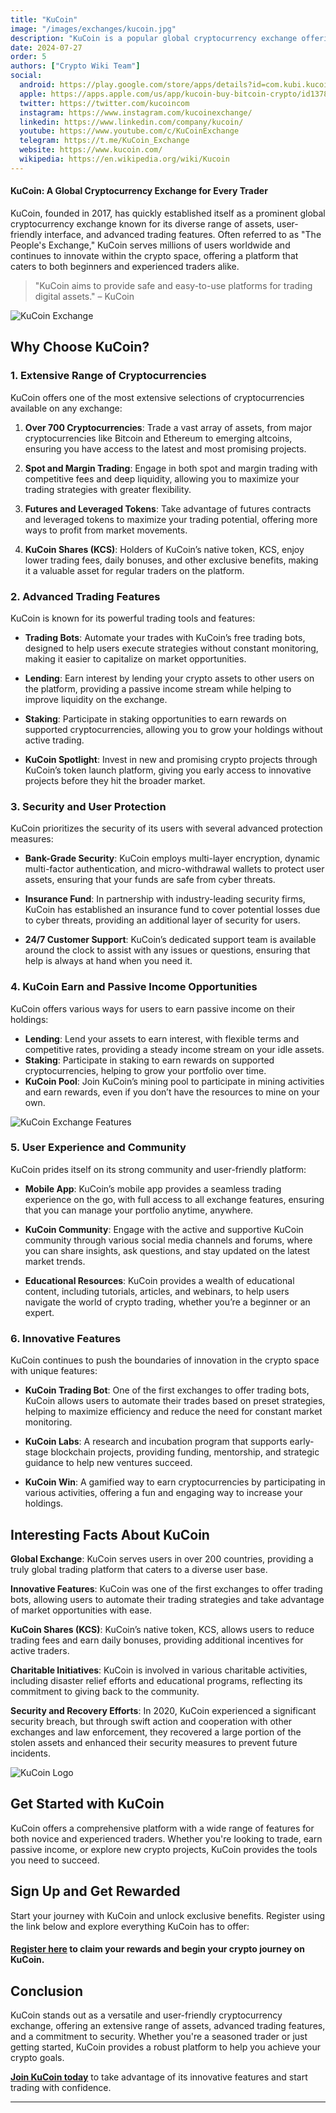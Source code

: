 ```yaml
---
title: "KuCoin"
image: "/images/exchanges/kucoin.jpg"
description: "KuCoin is a popular global cryptocurrency exchange offering advanced trading features."
date: 2024-07-27
order: 5
authors: ["Crypto Wiki Team"]
social:
  android: https://play.google.com/store/apps/details?id=com.kubi.kucoin
  apple: https://apps.apple.com/us/app/kucoin-buy-bitcoin-crypto/id1378956601
  twitter: https://twitter.com/kucoincom
  instagram: https://www.instagram.com/kucoinexchange/
  linkedin: https://www.linkedin.com/company/kucoin/
  youtube: https://www.youtube.com/c/KuCoinExchange
  telegram: https://t.me/KuCoin_Exchange
  website: https://www.kucoin.com/
  wikipedia: https://en.wikipedia.org/wiki/Kucoin
---
```


#### KuCoin: A Global Cryptocurrency Exchange for Every Trader

KuCoin, founded in 2017, has quickly established itself as a prominent global cryptocurrency exchange known for its diverse range of assets, user-friendly interface, and advanced trading features. Often referred to as "The People's Exchange," KuCoin serves millions of users worldwide and continues to innovate within the crypto space, offering a platform that caters to both beginners and experienced traders alike.

> "KuCoin aims to provide safe and easy-to-use platforms for trading digital assets." – KuCoin

![KuCoin Exchange](/images/exchanges/kucoin.jpg)

## Why Choose KuCoin?

### 1. Extensive Range of Cryptocurrencies

KuCoin offers one of the most extensive selections of cryptocurrencies available on any exchange:

1. **Over 700 Cryptocurrencies**: Trade a vast array of assets, from major cryptocurrencies like Bitcoin and Ethereum to emerging altcoins, ensuring you have access to the latest and most promising projects.

2. **Spot and Margin Trading**: Engage in both spot and margin trading with competitive fees and deep liquidity, allowing you to maximize your trading strategies with greater flexibility.

3. **Futures and Leveraged Tokens**: Take advantage of futures contracts and leveraged tokens to maximize your trading potential, offering more ways to profit from market movements.

4. **KuCoin Shares (KCS)**: Holders of KuCoin’s native token, KCS, enjoy lower trading fees, daily bonuses, and other exclusive benefits, making it a valuable asset for regular traders on the platform.

### 2. Advanced Trading Features

KuCoin is known for its powerful trading tools and features:

- **Trading Bots**: Automate your trades with KuCoin’s free trading bots, designed to help users execute strategies without constant monitoring, making it easier to capitalize on market opportunities.

- **Lending**: Earn interest by lending your crypto assets to other users on the platform, providing a passive income stream while helping to improve liquidity on the exchange.

- **Staking**: Participate in staking opportunities to earn rewards on supported cryptocurrencies, allowing you to grow your holdings without active trading.

- **KuCoin Spotlight**: Invest in new and promising crypto projects through KuCoin’s token launch platform, giving you early access to innovative projects before they hit the broader market.

### 3. Security and User Protection

KuCoin prioritizes the security of its users with several advanced protection measures:

- **Bank-Grade Security**: KuCoin employs multi-layer encryption, dynamic multi-factor authentication, and micro-withdrawal wallets to protect user assets, ensuring that your funds are safe from cyber threats.

- **Insurance Fund**: In partnership with industry-leading security firms, KuCoin has established an insurance fund to cover potential losses due to cyber threats, providing an additional layer of security for users.

- **24/7 Customer Support**: KuCoin’s dedicated support team is available around the clock to assist with any issues or questions, ensuring that help is always at hand when you need it.

### 4. KuCoin Earn and Passive Income Opportunities

KuCoin offers various ways for users to earn passive income on their holdings:

- **Lending**: Lend your assets to earn interest, with flexible terms and competitive rates, providing a steady income stream on your idle assets.
- **Staking**: Participate in staking to earn rewards on supported cryptocurrencies, helping to grow your portfolio over time.
- **KuCoin Pool**: Join KuCoin’s mining pool to participate in mining activities and earn rewards, even if you don’t have the resources to mine on your own.

![KuCoin Exchange Features](/images/posts/kucoin-exchange.jpg)

### 5. User Experience and Community

KuCoin prides itself on its strong community and user-friendly platform:

- **Mobile App**: KuCoin’s mobile app provides a seamless trading experience on the go, with full access to all exchange features, ensuring that you can manage your portfolio anytime, anywhere.

- **KuCoin Community**: Engage with the active and supportive KuCoin community through various social media channels and forums, where you can share insights, ask questions, and stay updated on the latest market trends.

- **Educational Resources**: KuCoin provides a wealth of educational content, including tutorials, articles, and webinars, to help users navigate the world of crypto trading, whether you’re a beginner or an expert.

### 6. Innovative Features

KuCoin continues to push the boundaries of innovation in the crypto space with unique features:

- **KuCoin Trading Bot**: One of the first exchanges to offer trading bots, KuCoin allows users to automate their trades based on preset strategies, helping to maximize efficiency and reduce the need for constant market monitoring.

- **KuCoin Labs**: A research and incubation program that supports early-stage blockchain projects, providing funding, mentorship, and strategic guidance to help new ventures succeed.

- **KuCoin Win**: A gamified way to earn cryptocurrencies by participating in various activities, offering a fun and engaging way to increase your holdings.

## Interesting Facts About KuCoin

**Global Exchange**: KuCoin serves users in over 200 countries, providing a truly global trading platform that caters to a diverse user base.

**Innovative Features**: KuCoin was one of the first exchanges to offer trading bots, allowing users to automate their trading strategies and take advantage of market opportunities with ease.

**KuCoin Shares (KCS)**: KuCoin’s native token, KCS, allows users to reduce trading fees and earn daily bonuses, providing additional incentives for active traders.

**Charitable Initiatives**: KuCoin is involved in various charitable activities, including disaster relief efforts and educational programs, reflecting its commitment to giving back to the community.

**Security and Recovery Efforts**: In 2020, KuCoin experienced a significant security breach, but through swift action and cooperation with other exchanges and law enforcement, they recovered a large portion of the stolen assets and enhanced their security measures to prevent future incidents.

![KuCoin Logo](/images/posts/kucoin-logo.png)

## Get Started with KuCoin

KuCoin offers a comprehensive platform with a wide range of features for both novice and experienced traders. Whether you're looking to trade, earn passive income, or explore new crypto projects, KuCoin provides the tools you need to succeed.

## Sign Up and Get Rewarded

Start your journey with KuCoin and unlock exclusive benefits. Register using the link below and explore everything KuCoin has to offer:

#### **[Register here](https://www.kucoin.com/r/rf/QBS5F2B1) to claim your rewards and begin your crypto journey on KuCoin.**

## Conclusion

KuCoin stands out as a versatile and user-friendly cryptocurrency exchange, offering an extensive range of assets, advanced trading features, and a commitment to security. Whether you're a seasoned trader or just getting started, KuCoin provides a robust platform to help you achieve your crypto goals.

**[Join KuCoin today](https://www.kucoin.com/r/rf/QBS5F2B1)** to take advantage of its innovative features and start trading with confidence.

---
